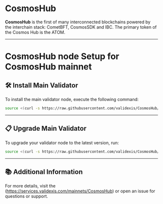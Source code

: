 # CosmosHub

**CosmosHub** is the first of many interconnected blockchains powered by the interchain stack: CometBFT, CosmosSDK and IBC. The primary token of the Cosmos Hub is the ATOM.

---

<div>
<h1 align="left" style="display: flex;">CosmosHub node Setup for CosmosHub mainnet</h1>
</div>

## 🛠️ Install Main Validator
To install the main validator node, execute the following command:

~~~bash
source <(curl -s https://raw.githubusercontent.com/validexis/CosmosHub/main/installmain.sh)
~~~

---

## 📋 Upgrade Main Validator
To upgrade your validator node to the latest version, run:

~~~bash
source <(curl -s https://raw.githubusercontent.com/validexis/CosmosHub/main/upgrademain.sh)
~~~

---

## 📚 Additional Information
For more details, visit the (https://services.validexis.com/mainnets/CosmosHub) or open an issue for questions or support.
